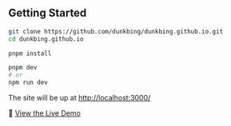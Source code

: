 ## Getting Started

```bash
git clone https://github.com/dunkbing/dunkbing.github.io.git
cd dunkbing.github.io

pnpm install

pnpm dev
# or
npm run dev
```

The site will be up at <http://localhost:3000/>

👀 [View the Live Demo](https://dunkbing.github.io)

